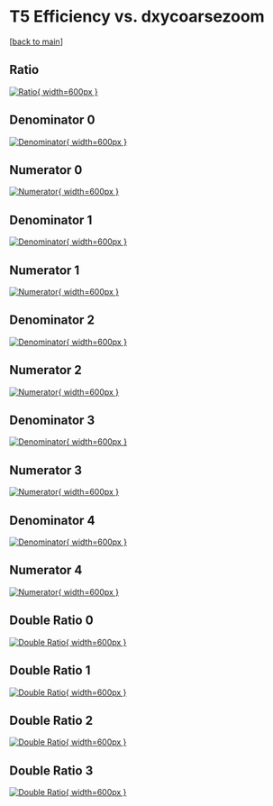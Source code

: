 # T5 Efficiency vs. dxycoarsezoom

[[back to main](./)]



## Ratio

[![Ratio](../mtv/var/T5_vtr_11_-1_eff_dxycoarsezoom.png){ width=600px }](../mtv/var/T5_vtr_11_-1_eff_dxycoarsezoom.pdf)

## Denominator 0

[![Denominator](../mtv/den/T5_vtr_11_-1_eff_dxycoarsezoom_den0.png){ width=600px }](../mtv/den/T5_vtr_11_-1_eff_dxycoarsezoom_den0.pdf)

## Numerator 0

[![Numerator](../mtv/num/T5_vtr_11_-1_eff_dxycoarsezoom_num0.png){ width=600px }](../mtv/num/T5_vtr_11_-1_eff_dxycoarsezoom_num0.pdf)

## Denominator 1

[![Denominator](../mtv/den/T5_vtr_11_-1_eff_dxycoarsezoom_den1.png){ width=600px }](../mtv/den/T5_vtr_11_-1_eff_dxycoarsezoom_den1.pdf)

## Numerator 1

[![Numerator](../mtv/num/T5_vtr_11_-1_eff_dxycoarsezoom_num1.png){ width=600px }](../mtv/num/T5_vtr_11_-1_eff_dxycoarsezoom_num1.pdf)

## Denominator 2

[![Denominator](../mtv/den/T5_vtr_11_-1_eff_dxycoarsezoom_den2.png){ width=600px }](../mtv/den/T5_vtr_11_-1_eff_dxycoarsezoom_den2.pdf)

## Numerator 2

[![Numerator](../mtv/num/T5_vtr_11_-1_eff_dxycoarsezoom_num2.png){ width=600px }](../mtv/num/T5_vtr_11_-1_eff_dxycoarsezoom_num2.pdf)

## Denominator 3

[![Denominator](../mtv/den/T5_vtr_11_-1_eff_dxycoarsezoom_den3.png){ width=600px }](../mtv/den/T5_vtr_11_-1_eff_dxycoarsezoom_den3.pdf)

## Numerator 3

[![Numerator](../mtv/num/T5_vtr_11_-1_eff_dxycoarsezoom_num3.png){ width=600px }](../mtv/num/T5_vtr_11_-1_eff_dxycoarsezoom_num3.pdf)

## Denominator 4

[![Denominator](../mtv/den/T5_vtr_11_-1_eff_dxycoarsezoom_den4.png){ width=600px }](../mtv/den/T5_vtr_11_-1_eff_dxycoarsezoom_den4.pdf)

## Numerator 4

[![Numerator](../mtv/num/T5_vtr_11_-1_eff_dxycoarsezoom_num4.png){ width=600px }](../mtv/num/T5_vtr_11_-1_eff_dxycoarsezoom_num4.pdf)

## Double Ratio 0

[![Double Ratio](../mtv/ratio/T5_vtr_11_-1_eff_dxycoarsezoom_ratio0.png){ width=600px }](../mtv/ratio/T5_vtr_11_-1_eff_dxycoarsezoom_ratio0.pdf)

## Double Ratio 1

[![Double Ratio](../mtv/ratio/T5_vtr_11_-1_eff_dxycoarsezoom_ratio1.png){ width=600px }](../mtv/ratio/T5_vtr_11_-1_eff_dxycoarsezoom_ratio1.pdf)

## Double Ratio 2

[![Double Ratio](../mtv/ratio/T5_vtr_11_-1_eff_dxycoarsezoom_ratio2.png){ width=600px }](../mtv/ratio/T5_vtr_11_-1_eff_dxycoarsezoom_ratio2.pdf)

## Double Ratio 3

[![Double Ratio](../mtv/ratio/T5_vtr_11_-1_eff_dxycoarsezoom_ratio3.png){ width=600px }](../mtv/ratio/T5_vtr_11_-1_eff_dxycoarsezoom_ratio3.pdf)

